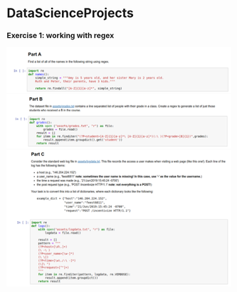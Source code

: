 # DataScienceProjects

### Exercise 1: working with regex
<img src="README_Docs/Ex1_1 partA.png" width="600">
<img src="README_Docs/Ex1_1 partB.png" width="600">
<img src="README_Docs/Ex1_1 PartC.png" width="600">
<br/>
